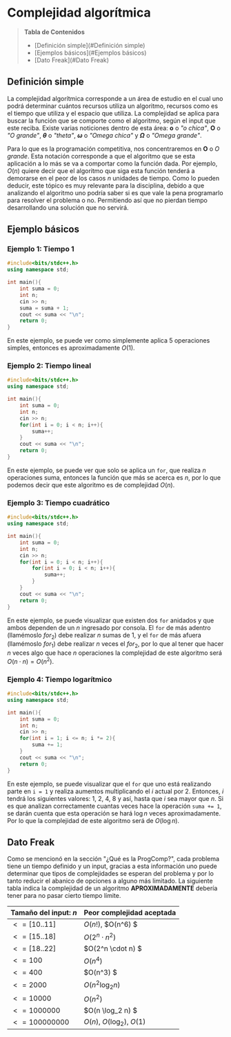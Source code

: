 # Complejidad algorítmica

> **Tabla de Contenidos**
> * [Definición simple](#Definición simple)
> * [Ejemplos básicos](#Ejemplos básicos)
> * [Dato Freak](#Dato Freak)

## Definición simple

La complejidad algorítmica corresponde a un área de estudio en el cual uno podrá determinar cuántos recursos utiliza un algoritmo, recursos como es el tiempo que utiliza y el espacio que utiliza. La complejidad se aplica para buscar la función que se comporte como el algoritmo, según el input que este reciba. Existe varias noticiones dentro de esta área: **o** o *"o chica"*, **O** o *"O grande"*, **$\theta$** o *"theta"*, **$\omega$** o *"Omega chica"* y **$\Omega$** o *"Omega grande"*. 

Para lo que es la programación competitiva, nos concentraremos en **O** o *O grande*. Esta notación corresponde a que el algoritmo que se esta aplicación a lo más se va a comportar como la función dada. Por ejemplo, $O(n)$ quiere decir que el algoritmo que siga esta función tenderá a demorarse en el peor de los casos $n$ unidades de tiempo. Como lo pueden deducir, este tópico es muy relevante para la disciplina, debido a que analizando el algoritmo uno podría saber si es que vale la pena programarlo para resolver el problema o no. Permitiendo así que no pierdan tiempo desarrollando una solución que no servirá.


## Ejemplo básicos

### Ejemplo 1: Tiempo 1

```cpp
#include<bits/stdc++.h> 
using namespace std;

int main(){
	int suma = 0;
	int n;
	cin >> n;
	suma = suma + 1;
	cout << suma << "\n";
	return 0;
}
```

En este ejemplo, se puede ver como simplemente aplica $5$ operaciones simples, entonces es aproximadamente $O(1)$.

### Ejemplo 2: Tiempo lineal

```cpp
#include<bits/stdc++.h> 
using namespace std;

int main(){
	int suma = 0;
	int n;
	cin >> n;
	for(int i = 0; i < n; i++){
		suma++;
	}
	cout << suma << "\n";
	return 0;
}
```

En este ejemplo, se puede ver que solo se aplica un `for`, que realiza $n$ operaciones suma, entonces la función que más se acerca es $n$, por lo que podemos decir que este algoritmo es de complejidad $O(n)$.

### Ejemplo 3: Tiempo cuadrático

```cpp
#include<bits/stdc++.h> 
using namespace std;

int main(){
	int suma = 0;
	int n;
	cin >> n;
	for(int i = 0; i < n; i++){
		for(int i = 0; i < n; i++){
			suma++;
		}
	}
	cout << suma << "\n";
	return 0;
}
```

En este ejemplo, se puede visualizar que existen dos `for` anidados y que ambos dependen de un $n$ ingresado por consola. El `for` de más adentro (llamémoslo $for_2$) debe realizar $n$ sumas de $1$, y el `for` de más afuera (llamémoslo $for_1$) debe realizar $n$ veces el $for_2$, por lo que al tener que hacer $n$ veces algo que hace $n$ operaciones la complejidad de este algoritmo será $O(n\cdot n)= O(n^2)$.

### Ejemplo 4: Tiempo logarítmico

```cpp
#include<bits/stdc++.h> 
using namespace std;

int main(){
	int suma = 0;
	int n;
	cin >> n;
	for(int i = 1; i <= n; i *= 2){
		suma += 1;
	}
	cout << suma << "\n";
	return 0;
}
```

En este ejemplo, se puede visualizar que el `for` que uno está realizando parte en `i = 1` y realiza aumentos multiplicando el $i$ actual por $2$. Entonces, $i$ tendrá los siguientes valores: $1$, $2$, $4$, $8$ y así, hasta que $i$ sea mayor que $n$. Si es que analizan correctamente cuantas veces hace la operación `suma += 1`, se darán cuenta que esta operación se hará $\log n$ veces aproximadamente. Por lo que la complejidad de este algoritmo será de $O(\log n)$.


## Dato Freak

Como se mencionó en la sección "¿Qué es la ProgComp?", cada problema tiene un tiempo definido y un input, gracias a esta información uno puede determinar que tipos de complejidades se esperan del problema y por lo tanto reducir el abanico de opciones a alguno más limitado. La siguiente tabla indica la complejidad de un algoritmo **APROXIMADAMENTE** debería tener para no pasar cierto tiempo límite.

| Tamaño del input: $n$            | Peor complejidad aceptada |
|--------------|---------------------------|
| $<= [10..11]$  | $O(n!)$, $O(n^6) $            |
| $<= [15..18]$  | $O(2^n \cdot n^2)$          |
| $<= [18..22]$  | $O(2^n \cdot n) $           |
| $<= 100$       | $O(n^4)$                    |
| $<= 400$       | $O(n^3) $                   |
| $<= 2000$     | $O(n^2 \log_2 n)$           |
| $<= 10000$    | $O(n^2)$                    |
| $<= 1000000$   | $O(n \log_2 n) $            |
| $<= 100000000$ | $O(n)$, $O(\log_2)$, $O(1)$     |
